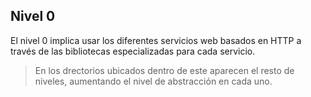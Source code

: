 ## Nivel 0
El nivel 0 implica usar los diferentes servicios web basados en HTTP a través de las bibliotecas especializadas para cada servicio.

> En los drectorios ubicados dentro de este aparecen el resto de niveles, aumentando el nivel de abstracción en cada uno.